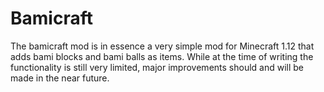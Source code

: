 # Bamicraft
The bamicraft mod is in essence a very simple mod for Minecraft 1.12 that adds bami blocks and bami balls as items. While at the time of writing the functionality is still very limited, major improvements should and will be made in the near future.

